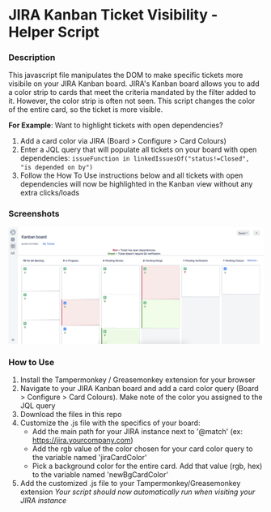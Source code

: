 # JIRA Kanban Ticket Visibility - Helper Script

### Description
This javascript file manipulates the DOM to make specific tickets more visibile on your JIRA Kanban board. JIRA's Kanban board allows you to add a color strip to cards that meet the criteria mandated by the filter added to it. However, the color strip is often not seen. This script changes the color of the entire card, so the ticket is more visible.

**For Example**:
Want to highlight tickets with open dependencies?
1. Add a card color via JIRA (Board > Configure > Card Colours)
2. Enter a JQL query that will populate all tickets on your board with open dependencies:
`issueFunction in linkedIssuesOf("status!=Closed", "is depended on by")`
3. Follow the How To Use instructions below and all tickets with open dependencies will now be highlighted in the Kanban view without any extra clicks/loads

### Screenshots
![Screenshot from repo](https://github.com/amandamcox/JIRA-helper-scripts/blob/master/JIRA%20Kanban%20Visibility%20Helper%20-%20Example.png)

### How to Use
1. Install the Tampermonkey / Greasemonkey extension for your browser
2. Navigate to your JIRA Kanban board and add a card color query (Board > Configure > Card Colours). Make note of the color you assigned to the JQL query
3. Download the files in this repo
4. Customize the .js file with the specifics of your board:
    * Add the main path for your JIRA instance next to '@match' (ex: https://jira.yourcompany.com)
    * Add the rgb value of the color chosen for your card color query to the variable named 'jiraCardColor'
    * Pick a background color for the entire card. Add that value (rgb, hex) to the variable named 'newBgCardColor'
5. Add the customized .js file to your Tampermonkey/Greasemonkey extension
*Your script should now automatically run when visiting your JIRA instance*
